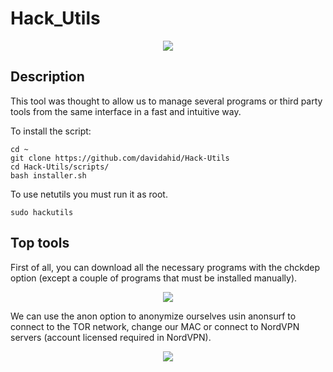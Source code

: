 # Hack_Utils

<p align="center">
  <img src="https://github.com/davidahid/Hack-Utils/blob/master/images/banner_menu.png">
</p>

## Description
This tool was thought to allow us to manage several programs or third party tools from the same interface in a fast and intuitive way.

To install the script:
```
cd ~
git clone https://github.com/davidahid/Hack-Utils
cd Hack-Utils/scripts/
bash installer.sh
```

To use netutils you must run it as root.
```
sudo hackutils
```

## Top tools

First of all, you can download all the necessary programs with the chckdep option (except a couple of programs that must be installed manually).
<p align="center">
  <img src="https://github.com/davidahid/Hack-Utils/blob/master/images/chkdep.png">
</p>

We can use the anon option to anonymize ourselves usin anonsurf to connect to the TOR network, change our MAC or connect to NordVPN servers (account licensed required in NordVPN).
<p align="center">
  <img src="https://github.com/davidahid/Hack-Utils/blob/master/images/anon_nord.gif">
</p>
